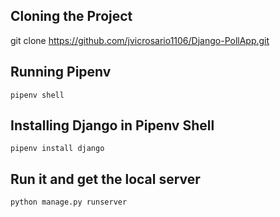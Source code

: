## Cloning the Project

git clone https://github.com/jvicrosario1106/Django-PollApp.git

## Running Pipenv

```pipenv shell```

## Installing Django in Pipenv Shell

```pipenv install django```

## Run it and get the local server
```python manage.py runserver```
